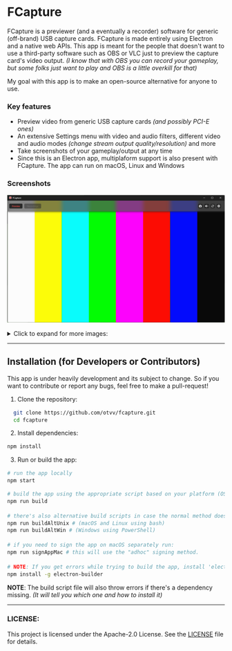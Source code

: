 # FCapture

FCapture is a previewer (and a eventually a recorder) software for generic (off-brand) USB capture cards. FCapture is made entirely using Electron and a native web APIs.
This app is meant for the people that doesn't want to use a third-party software such as OBS or VLC just to preview the capture card's video output. _(I know that with OBS you can record your gameplay, but some folks just want to play and OBS is a little overkill for that)_

My goal with this app is to make an open-source alternative for anyone to use.

### Key features

- Preview video from generic USB capture cards _(and possibly PCI-E ones)_
- An extensive Settings menu with video and audio filters, different video and audio modes _(change stream output quality/resolution)_ and more
- Take screenshots of your gameplay/output at any time
- Since this is an Electron app, multiplaform support is also present with FCapture. The app can run on macOS, Linux and Windows

### Screenshots

![Preview Image 1](repo/images/image2.png)

<details>
  <summary>Click to expand for more images:</summary>

  ![Preview Image 2](repo/images/image1.png)
  ![Preview Image 3](repo/images/image3.png)
  ![Preview Image 4](repo/images/image4.png)

</details>

***


## Installation (for Developers or Contributors)

This app is under heavily development and its subject to change. So if you want to contribute or report any bugs, feel free to make a pull-request!

1. Clone the repository:
```sh
  git clone https://github.com/otvv/fcapture.git
  cd fcapture
```

2. Install dependencies:
```sh
npm install
```

3. Run or build the app:
```sh
# run the app locally 
npm start
```
```sh
# build the app using the appropriate script based on your platform (OS)
npm run build

# there's also alternative build scripts in case the normal method doesn't work.
npm run buildAltUnix # (macOS and Linux using bash)
npm run buildAltWin # (Windows using PowerShell)

# if you need to sign the app on macOS separately run:
npm run signAppMac # this will use the "adhoc" signing method.

# NOTE: If you get errors while trying to build the app, install 'electron-builder' as a global package
npm install -g electron-builder
```

**NOTE**: The build script file will also throw errors if there's a dependency missing. _(It will tell you which one and how to install it)_

***

### LICENSE:

This project is licensed under the Apache-2.0 License. See the [LICENSE](./LICENSE) file for details.